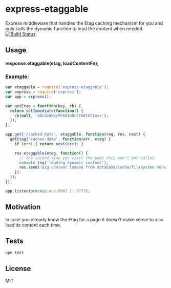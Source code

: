 # express-etaggable

Express middleware that handles the Etag caching mechanism for you and only calls the dynamic function to load the content when needed.
[![Build Status](https://travis-ci.org/alessioalex/express-etaggable.svg?branch=master)](https://travis-ci.org/alessioalex/express-etaggable)

## Usage

#### response.etaggable(etag, loadContentFn);

### Example:

```js
var etaggable = require('express-etaggable');
var express = require('express');
var app = express();

var getEtag = function(key, cb) {
  return setImmediate(function() {
    cb(null, '4ALOzWNKcFh6OImOu5t68l0C2os=');
  });
};

app.get('/cached-data', etaggable, function(req, res, next) {
  getEtag('cached-data', function(err, etag) {
    if (err) { return next(err); }

    res.etaggable(etag, function() {
      // the second time you visit the page this won't get called
      console.log('loading dynamic content');
      res.send('Big content loaded from database/cache/filesystem here.');
    });
  });
});

app.listen(process.env.PORT || 7777);
```

## Motivation

In case you already know the Etag for a page it doesn't make sense to also load its content each time.

## Tests

```
npm test
```

## License

MIT
